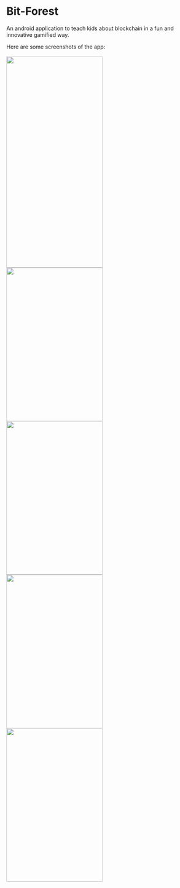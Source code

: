 # Bit-Forest
An android application to teach kids about blockchain in a fun and innovative gamified way.

Here are some screenshots of the app:
<br><br>
<img src="https://user-images.githubusercontent.com/24875366/47953721-7d542880-dfa7-11e8-8b37-1058d2732ea6.jpg" width="250" height="550" /><br>
<img src="https://user-images.githubusercontent.com/24875366/47953722-7decbf00-dfa7-11e8-95c0-ce8bafe572f8.jpg" width="250" height="400" /><br>
<img src="https://user-images.githubusercontent.com/24875366/47953725-7e855580-dfa7-11e8-96aa-65d12d6b2ef4.jpg" width="250" height="400" /><br>
<img src="https://user-images.githubusercontent.com/24875366/47953723-7decbf00-dfa7-11e8-8e53-c12182a92b01.jpg" width="250" height="400" /><br>
<img src="https://user-images.githubusercontent.com/24875366/47953724-7e855580-dfa7-11e8-97ba-197480e73a78.jpg" width="250" height="400" />
